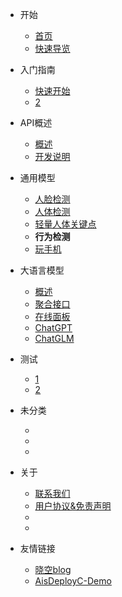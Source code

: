 <!-- docs/_sidebar.md -->

* 开始

    * [首页](README)
    * [快速导览]()

* 入门指南

    * [快速开始](start/quick-start)
    * [2]()

* API概述

    * [概述](api/overview)
    * [开发说明](api/developDesc.md)

* 通用模型
    * [人脸检测](api/general/human/face/det)
    * [人体检测](api/general/human/person/det)
    * [轻量人体关键点](api/general/human/person/pose)
    * **行为检测**
    * [玩手机](api/general/human/person/hold_phone)
* 大语言模型
    * [概述](api/chat/general.md)  
    * [聚合接口](api/chat/polymerization.md)  
    * [在线面板](api/chat/nextWeb.md)
    * [ChatGPT](api/chat/gpt.md)
    * [ChatGLM](api/chat/glm.md)
    

* 测试

    * [1](setup/game)
    * [2](setup/java)

* 未分类

    * [](undefind/)
    * [](undefind/)
    * [](undefind/)

* 关于

    * [联系我们](undefind/)
    * [用户协议&免责声明](about/license)
    * [](undefind/)
    * [](undefind/)

* 友情链接

    * [晓空blog](https://blog.moeworld.tech)
    * [AisDeployC-Demo](https://github.com/JinghuiZhou/AisDeployC-Demo)

